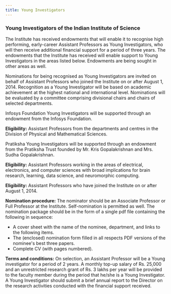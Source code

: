 ```yaml
---
title: Young Investigators
---
```


### Young Investigators of the Indian Institute of Science

The Institute has received endowments that will enable it to recognise high performing, early-career Assistant Professors as Young Investigators, who will then receive additional financial support for a period of three years. The endowments that the Institute has received will enable support to Young Investigators in the areas listed below. Endowments are being sought in other areas as well.

Nominations for being recognised as Young Investigators are invited on behalf of Assistant Professors who joined the Institute on or after August 1, 2014. Recognition as a Young Investigator will be based on academic achievement at the highest national and international level. Nominations will be evaluated by a committee comprising divisional chairs and chairs of selected departments.

Infosys Foundation Young Investigators will be supported through an endowment from the Infosys Foundation. 

**Eligibility:** Assistant Professors from the departments and centres in the Division of Physical and Mathematical Sciences.

Pratiksha Young Investigators will be supported through an endowment from the Pratiksha Trust founded by Mr. Kris Gopalakrishnan and Mrs. Sudha Gopalakrishnan.

**Eligibility:** Assistant Professors working in the areas of electrical, electronics, and computer sciences with broad implications for brain research, learning, data science, and neuromorphic computing.

**Eligibility:** Assistant Professors who have joined the Institute on or after August 1, 2014.

**Nomination procedure:** The nominator should be an Associate Professor or Full Professor at the Institute. Self-nomination is permitted as well. The nomination package should be in the form of a single pdf file containing the following in sequence:

* A cover sheet with the name of the nominee, department, and links to the following items.
* The (enclosed) nomination form filled in all respects PDF versions of the nominee's best three papers.
* Complete CV (with pages numbered).

**Terms and conditions:** On selection, an Assistant Professor will be a Young investigator for a period of 2 years. A monthly top-up salary of Rs. 25,000 and an unrestricted research grant of Rs. 3 lakhs per year will be provided to the faculty member during the period that he/she is a Young Investigator. A Young Investigator should submit a brief annual report to the Director on the research activities conducted with the financial support received.
